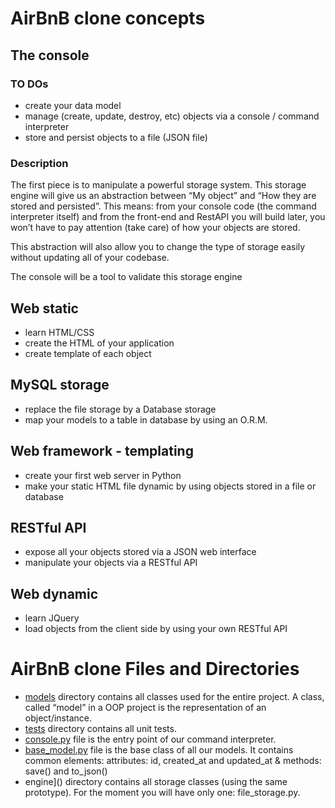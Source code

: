 # AirBnB clone concepts
## The console
### TO DOs
- create your data model
- manage (create, update, destroy, etc) objects via a console / command interpreter
- store and persist objects to a file (JSON file)
### Description
The first piece is to manipulate a powerful storage system. This storage engine will give us an abstraction between “My object” and “How they are stored and persisted”. This means: from your console code (the command interpreter itself) and from the front-end and RestAPI you will build later, you won’t have to pay attention (take care) of how your objects are stored.

This abstraction will also allow you to change the type of storage easily without updating all of your codebase.

The console will be a tool to validate this storage engine

## Web static
- learn HTML/CSS
- create the HTML of your application
- create template of each object

## MySQL storage
- replace the file storage by a Database storage
- map your models to a table in database by using an O.R.M.

## Web framework - templating
- create your first web server in Python
- make your static HTML file dynamic by using objects stored in a file or database

## RESTful API
- expose all your objects stored via a JSON web interface
- manipulate your objects via a RESTful API

## Web dynamic
- learn JQuery
- load objects from the client side by using your own RESTful API

# AirBnB clone Files and Directories
- [models]() directory contains all classes used for the entire project. A class, called “model” in a OOP project is the representation of an object/instance.
- [tests]() directory contains all unit tests.
- [console.py]() file is the entry point of our command interpreter.
- [base_model.py]() file is the base class of all our models. It contains common elements: attributes: id, created_at and updated_at & methods: save() and to_json()
- engine]() directory contains all storage classes (using the same prototype). For the moment you will have only one: file_storage.py.
